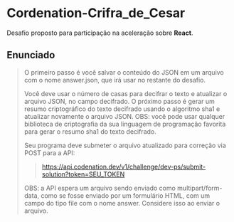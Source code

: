 # Cordenation-Crifra_de_Cesar

Desafio proposto para participação na aceleração sobre **React**.

## Enunciado
>O primeiro passo é você salvar o conteúdo do JSON em um arquivo com o nome answer.json, que irá usar no restante do desafio.
>
>Você deve usar o número de casas para decifrar o texto e atualizar o arquivo JSON, no campo decifrado. O próximo passo é gerar um resumo criptográfico do texto decifrado usando o algoritmo sha1 e atualizar novamente o arquivo JSON. OBS: você pode usar qualquer biblioteca de criptografia da sua linguagem de programação favorita para gerar o resumo sha1 do texto decifrado.
>
>Seu programa deve submeter o arquivo atualizado para correção via POST para a API:
>
>>https://api.codenation.dev/v1/challenge/dev-ps/submit-solution?token=SEU_TOKEN
>
>OBS: a API espera um arquivo sendo enviado como multipart/form-data, como se fosse enviado por um formulário HTML, com um campo do tipo file com o nome answer. Considere isso ao enviar o arquivo.
